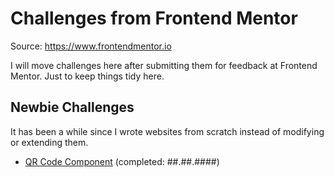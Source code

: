 # Challenges from Frontend Mentor
Source: https://www.frontendmentor.io

I will move challenges here after submitting them for feedback at Frontend Mentor. Just to keep things tidy here.

## Newbie Challenges
It has been a while since I wrote websites from scratch instead of modifying or extending them.
* [QR Code Component](./FM-qr-code-component) (completed: ##.##.####)
